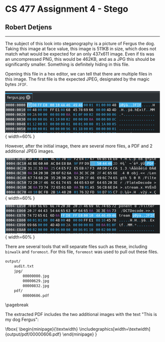 # CS 477 Assignment 4 - Stego

## Robert Detjens

---

The subject of this look into steganography is a picture of Fergus the dog.
Taking this image at face value, this image is 511KB in size, which does not
match what would be expected for an only 437x611 image. Even if tis was an
uncompressed PNG, this would be 462KB, and as a JPG this should be significantly
smaller. Something is definitely hiding in this file.

Opening this file in a hex editor, we can tell that there are multiple files in
this image. The first file is the expected JPEG, designated by the magic bytes
`JFIF`.

![Initial magic bytes](images/jpeg1.png){ width=60% }

However, after the initial image, there are several more files, a PDF
and 2 additional JPEG images.

![PDF magic bytes](images/pdf.png){ width=60% }

![One of the additional JPEGs](images/jpeg2.png){ width=60% }

There are several tools that will separate files such as these, including
`binwalk` and `foremost`. For this file, `foremost` was used to pull out these
files.

```dir
output/
    audit.txt
    jpg/
        00000000.jpg
        00000629.jpg
        00000832.jpg
    pdf/
        00000606.pdf
```

\pagebreak

The extracted PDF includes the two additional images with the text "This is my
dog Fergus":

\fbox{
  \begin{minipage}{\textwidth}
    \includegraphics[width=\textwidth]{output/pdf/00000606.pdf}
  \end{minipage}
}
